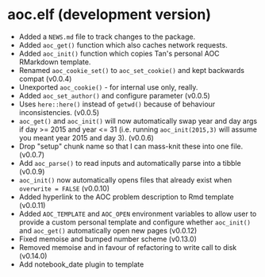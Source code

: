 # aoc.elf (development version)

* Added a `NEWS.md` file to track changes to the package.
* Added `aoc_get()` function which also caches network requests.
* Added `aoc_init()` function which copies Tan's personal AOC RMarkdown template.
* Renamed `aoc_cookie_set()` to `aoc_set_cookie()` and kept backwards compat (v0.0.4)
* Unexported `aoc_cookie()` - for internal use only, really. 
* Added `aoc_set_author()` and configure parameter (v0.0.5)
* Uses `here::here()` instead of `getwd()` because of behaviour inconsistencies.  (v0.0.5)
* `aoc_get()` and `aoc_init()` will now automatically swap year and day args if 
day >= 2015 and year <= 31 (i.e. running `aoc_init(2015,3)` will assume you meant 
year 2015 and day 3). (v0.0.6)
* Drop "setup" chunk name so that I can mass-knit these into one file. (v0.0.7)
* Add `aoc_parse()` to read inputs and automatically parse into a tibble (v0.0.9)
* `aoc_init()` now automatically opens files that already exist when `overwrite = FALSE` (v0.0.10)
* Added hyperlink to the AOC problem description to Rmd template (v0.0.11)
* Added `AOC_TEMPLATE` and `AOC_OPEN` environment variables to allow user to 
provide a custom personal template and configure whether `aoc_init()` and `aoc_get()`
automatically open new pages (v0.0.12)
* Fixed memoise and bumped number scheme (v0.13.0)
* Removed memoise and in favour of refactoring to write call to disk (v0.14.0)
* Add notebook_date plugin to template
